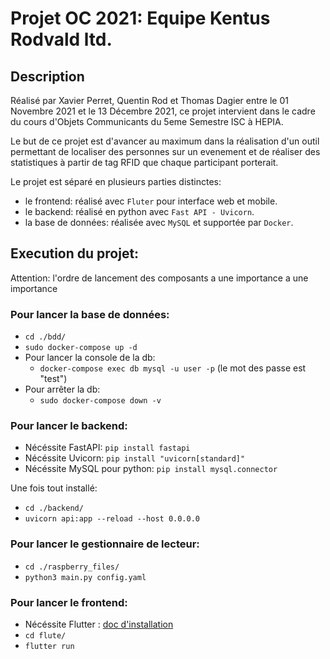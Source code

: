 # Projet OC 2021: Equipe Kentus Rodvald ltd.

## Description

Réalisé par Xavier Perret, Quentin Rod et Thomas Dagier entre le 01 Novembre 2021 et le 13 Décembre 2021, ce projet intervient dans le cadre du cours d'Objets Communicants du 5eme Semestre ISC à HEPIA. 

Le but de ce projet est d'avancer au maximum dans la réalisation d'un outil permettant de localiser des personnes sur un evenement et de réaliser des statistiques à partir de tag RFID que chaque participant porterait.

Le projet est séparé en plusieurs parties distinctes:

- le frontend: réalisé avec `Fluter` pour interface web et mobile.
- le backend: réalisé en python avec `Fast API - Uvicorn`.
- la base de données: réalisée avec `MySQL` et supportée par `Docker`. 

## Execution du projet:

Attention: l'ordre de lancement des composants a une importance a une importance

### Pour lancer la base de données:
- `cd ./bdd/`
- `sudo docker-compose up -d`
- Pour lancer la console de la db:
    - `docker-compose exec db mysql -u user -p` (le mot des passe est "test")
- Pour arrêter la db:
    - `sudo docker-compose down -v`

### Pour lancer le backend:

- Nécéssite FastAPI: `pip install fastapi`
- Nécéssite Uvicorn: `pip install "uvicorn[standard]"`
- Nécéssite MySQL pour python: `pip install mysql.connector`
  
Une fois tout installé:
- `cd ./backend/`
- `uvicorn api:app --reload --host 0.0.0.0`

### Pour lancer le gestionnaire de lecteur:
- `cd ./raspberry_files/`
- `python3 main.py config.yaml`

### Pour lancer le frontend:
- Nécéssite Flutter : [doc d'installation](https://docs.flutter.dev/get-started/install)
- `cd flute/`
- `flutter run`
